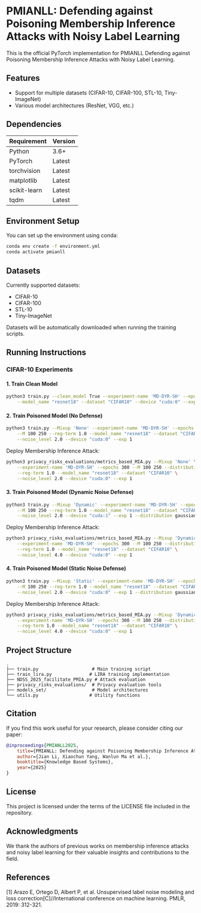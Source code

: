 # PMIANLL: Defending against Poisoning Membership Inference Attacks with Noisy Label Learning

This is the official PyTorch implementation for PMIANLL Defending against Poisoning Membership Inference Attacks with Noisy Label Learning.

## Features

- Support for multiple datasets (CIFAR-10, CIFAR-100, STL-10, Tiny-ImageNet)
- Various model architectures (ResNet, VGG, etc.)

## Dependencies

| Requirement | Version |
|------------|---------|
| Python     | 3.6+    |
| PyTorch    | Latest  |
| torchvision| Latest  |
| matplotlib | Latest  |
| scikit-learn| Latest |
| tqdm       | Latest  |

## Environment Setup

You can set up the environment using conda:
```bash
conda env create -f environment.yml
conda activate pmianll
```

## Datasets

Currently supported datasets:
- CIFAR-10
- CIFAR-100
- STL-10
- Tiny-ImageNet

Datasets will be automatically downloaded when running the training scripts.

## Running Instructions

### CIFAR-10 Experiments

#### 1. Train Clean Model
```bash
python3 train.py --clean_model True --experiment-name 'MD-DYR-SH' --epochs 300 \
    --model_name "resnet18" --dataset "CIFAR10" --device "cuda:0" --exp 0
```

#### 2. Train Poisoned Model (No Defense)
```bash
python3 train.py --Mixup 'None' --experiment-name 'MD-DYR-SH' --epochs 300 \
    --M 100 250 --reg-term 1.0 --model_name "resnet18" --dataset "CIFAR10" \
    --noise_level 2.0 --device "cuda:0" --exp 1
```

Deploy Membership Inference Attack:
```bash
python3 privacy_risks_evaluations/metrics_based_MIA.py --Mixup 'None' \
    --experiment-name 'MD-DYR-SH' --epochs 300 --M 100 250 --distribution gaussian \
    --reg-term 1.0 --model_name "resnet18" --dataset "CIFAR10" \
    --noise_level 2.0 --device "cuda:0" --exp 1
```

#### 3. Train Poisoned Model (Dynamic Noise Defense)
```bash
python3 train.py --Mixup 'Dynamic' --experiment-name 'MD-DYR-SH' --epochs 300 \
    --M 100 250 --reg-term 1.0 --model_name "resnet18" --dataset "CIFAR10" \
    --noise_level 2.0 --device "cuda:1" --exp 1 --distribution gaussian
```

Deploy Membership Inference Attack:
```bash
python3 privacy_risks_evaluations/metrics_based_MIA.py --Mixup 'Dynamic' \
    --experiment-name 'MD-DYR-SH' --epochs 300 --M 100 250 --distribution gaussian \
    --reg-term 1.0 --model_name "resnet18" --dataset "CIFAR10" \
    --noise_level 4.0 --device "cuda:0" --exp 1
```

#### 4. Train Poisoned Model (Static Noise Defense)
```bash
python3 train.py --Mixup 'Static' --experiment-name 'MD-DYR-SH' --epochs 300 \
    --M 100 250 --reg-term 1.0 --model_name "resnet18" --dataset "CIFAR10" \
    --noise_level 2.0 --device "cuda:0" --exp 1 --distribution gaussian
```

Deploy Membership Inference Attack:
```bash
python3 privacy_risks_evaluations/metrics_based_MIA.py --Mixup 'Dynamic' \
    --experiment-name 'MD-DYR-SH' --epochs 300 --M 100 250 --distribution gaussian \
    --reg-term 1.0 --model_name "resnet18" --dataset "CIFAR10" \
    --noise_level 4.0 --device "cuda:0" --exp 1
```

## Project Structure

```
.
├── train.py                    # Main training script
├── train_lira.py              # LIRA training implementation
├── NDSS_2025_facilitate_PMIA.py # Attack evaluation
├── privacy_risks_evaluations/  # Privacy evaluation tools
├── models_set/                 # Model architectures
└── utils.py                   # Utility functions
```

## Citation

If you find this work useful for your research, please consider citing our paper:

```bibtex
@inproceedings{PMIANLL2025,
    title={PMIANLL: Defending against Poisoning Membership Inference Attacks with Noisy Label Learning},
    author={Jian Li, Xiaochun Yang, Wanlun Ma et al.},
    booktitle={Knowledge Based Systems},
    year={2025}
}
```

## License

This project is licensed under the terms of the LICENSE file included in the repository.

## Acknowledgments

We thank the authors of previous works on membership inference attacks and noisy label learning for their valuable insights and contributions to the field.

## References

[1] Arazo E, Ortego D, Albert P, et al. Unsupervised label noise modeling and loss correction[C]//International conference on machine learning. PMLR, 2019: 312-321.